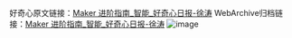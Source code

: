 好奇心原文链接：[Maker 进阶指南_智能_好奇心日报-徐涛](https://www.qdaily.com/articles/514.html)
WebArchive归档链接：[Maker 进阶指南_智能_好奇心日报-徐涛](http://web.archive.org/web/20170921092010/http://www.qdaily.com/articles/514.html)
![image](http://ww3.sinaimg.cn/large/007d5XDply1g3v438ru6ij30u02wt7wh)